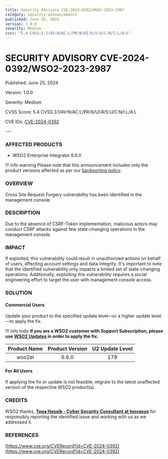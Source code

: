 ```yaml
---
title: Security Advisory CVE-2024-0392/WSO2-2023-2987
category: security-announcements
published: June 26, 2024
version: 1.0.0
severity: Medium
cvss: "5.4 CVSS:3.1/AV:N/AC:L/PR:N/UI:R/S:U/C:N/I:L/A:L"
---
```


# SECURITY ADVISORY CVE-2024-0392/WSO2-2023-2987

<p class="doc-info">Published: June 25, 2024</p>
<p class="doc-info">Version: 1.0.0</p>
<p class="doc-info">Severity: Medium</p>
<p class="doc-info">CVSS Score: 5.4 CVSS:3.1/AV:N/AC:L/PR:N/UI:R/S:U/C:N/I:L/A:L</p>
<p class="doc-info">CVE IDs: <a href="https://www.cve.org/CVERecord?id=CVE-2024-0392">CVE-2024-0392</a></p>
---

### AFFECTED PRODUCTS
* WSO2 Enterprise Integrator 6.6.0

!!! info warning
    Please note that this announcement includes only the product versions affected as per our [backporting policy](https://security.docs.wso2.com/en/latest/security-processes/vulnerability-management-process/#backport-policy).


### OVERVIEW
Cross Site Request Forgery vulnerability has been identified in the management console.


### DESCRIPTION
Due to the absence of CSRF-Token implementation, malicious actors may conduct CSRF attacks against few state-changing operations in the management console.

### IMPACT
If exploited, this vulnerability could result in unauthorized actions on behalf of users, affecting account settings and data integrity. It's important to note that the identified vulnerability only impacts a limited set of state-changing operations. Additionally, exploiting this vulnerability requires a social engineering effort to target the user with management console access. 


### SOLUTION

#### Commercial Users

Update your product to the specified update level—or a higher update level—to apply the fix.

!!! info todo
    **If you are a WSO2 customer with Support Subscription, please use [WSO2 Updates](https://wso2.com/updates/) in order to apply the fix.**

| Product Name | Product Version | U2 Update Level |
|:------------:|:---------------:|:---------------:|
| wso2ei       | 6.6.0           | 179             |

#### For All Users
If applying the fix or update is not feasible, migrate to the latest unaffected version of the respective WSO2 product(s).


### CREDITS
WSO2 thanks, **[Toqa Hassib - Cyber Security Consultant at Inovasys](https://www.linkedin.com/in/toqa-hassib-621a971b9/)** for responsibly reporting the identified issue and working with us as we addressed it.


### REFERENCES

[https://www.cve.org/CVERecord?id=CVE-2024-0392](https://www.cve.org/CVERecord?id=CVE-2024-0392)
